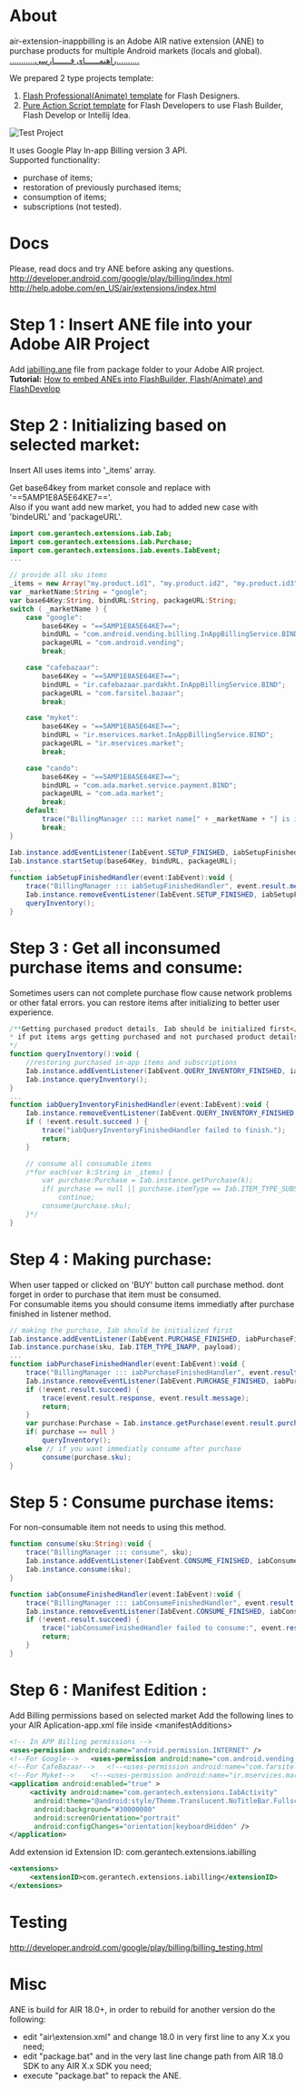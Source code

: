 # About
air-extension-inappbilling is an Adobe AIR native extension (ANE) to purchase products for multiple Android markets (locals and global).<br />
[...........راهنمــــــای فـــــــارسی..........](https://github.com/manjav/air-extension-inappbilling/blob/master/README_FA.md)

We prepared 2 type projects template:
1. [Flash Professional(Animate) template](https://github.com/manjav/air-extension-inappbilling/tree/master/project_templates/flash) for Flash Designers.
2. [Pure Action Script template](https://github.com/manjav/air-extension-inappbilling/tree/master/project_templates/pure_as3) for Flash Developers to use Flash Builder, Flash Develop or Intellij Idea.

![Test Project](https://github.com/manjav/air-extension-inappbilling/blob/master/files/TrivialDrive_EN.png)

It uses Google Play In-app Billing version 3 API.<br />
Supported functionality:<br />
- purchase of items;<br />
- restoration of previously purchased items;<br />
- consumption of items;<br />
- subscriptions (not tested).<br />

# Docs
Please, read docs and try ANE before asking any questions.<br/>
http://developer.android.com/google/play/billing/index.html<br />
http://help.adobe.com/en_US/air/extensions/index.html<br />


# Step 1 : Insert ANE file into your Adobe AIR Project
Add [iabilling.ane](https://github.com/manjav/air-extension-inappbilling/blob/master/package/iabilling.ane) file from package folder to your Adobe AIR project.<br />
<b>Tutorial:</b> [How to embed ANEs into FlashBuilder, Flash(Animate) and FlashDevelop](https://www.youtube.com/watch?v=Oubsb_3F3ec&list=PL_mmSjScdnxnSDTMYb1iDX4LemhIJrt1O)

# Step 2 : Initializing based on selected market:
Insert All uses items into '_items' array.

Get base64key from market console and replace with '==5AMP1E8A5E64KE7=='.<br />
Also if you want add new market, you had to added new case with 'bindeURL' and 'packageURL'.
```actionscript
import com.gerantech.extensions.iab.Iab;
import com.gerantech.extensions.iab.Purchase;
import com.gerantech.extensions.iab.events.IabEvent;
...

// provide all sku items
_items = new Array("my.product.id1", "my.product.id2", "my.product.id3");
var _marketName:String = "google";
var base64Key:String, bindURL:String, packageURL:String;
switch ( _marketName ) {
	case "google":
		base64Key = "==5AMP1E8A5E64KE7==";
		bindURL = "com.android.vending.billing.InAppBillingService.BIND";
		packageURL = "com.android.vending";
		break;

	case "cafebazaar":
		base64Key = "==5AMP1E8A5E64KE7==";
		bindURL = "ir.cafebazaar.pardakht.InAppBillingService.BIND";
		packageURL = "com.farsitel.bazaar";
		break;

	case "myket":
		base64Key = "==5AMP1E8A5E64KE7==";
		bindURL = "ir.mservices.market.InAppBillingService.BIND";
		packageURL = "ir.mservices.market";
		break;

	case "cando":
		base64Key = "==5AMP1E8A5E64KE7==";
		bindURL = "com.ada.market.service.payment.BIND";
		packageURL = "com.ada.market";
		break;
	default:
		trace("BillingManager ::: market name[" + _marketName + "] is invalid.");
		break;
}

Iab.instance.addEventListener(IabEvent.SETUP_FINISHED, iabSetupFinishedHandler);
Iab.instance.startSetup(base64Key, bindURL, packageURL);
...
function iabSetupFinishedHandler(event:IabEvent):void {
	trace("BillingManager ::: iabSetupFinishedHandler", event.result.message);
	Iab.instance.removeEventListener(IabEvent.SETUP_FINISHED, iabSetupFinishedHandler);
	queryInventory();
}
```

# Step 3 : Get all inconsumed purchase items and consume:
Sometimes users can not complete purchase flow cause network problems or other fatal errors. you can restore items after initializing to better user experience.   
```actionscript
/**Getting purchased product details, Iab should be initialized first</br>
* if put items args getting purchased and not purchased product details
*/
function queryInventory():void {
	//restoring purchased in-app items and subscriptions
	Iab.instance.addEventListener(IabEvent.QUERY_INVENTORY_FINISHED, iabQueryInventoryFinishedHandler);
	Iab.instance.queryInventory();
}
...
function iabQueryInventoryFinishedHandler(event:IabEvent):void {
	Iab.instance.removeEventListener(IabEvent.QUERY_INVENTORY_FINISHED, iabQueryInventoryFinishedHandler);
	if ( !event.result.succeed ) {
		trace("iabQueryInventoryFinishedHandler failed to finish.");
		return;
	}

	// consume all consumable items
	/*for each(var k:String in _items) {
		var purchase:Purchase = Iab.instance.getPurchase(k);
		if( purchase == null || purchase.itemType == Iab.ITEM_TYPE_SUBS )
			continue;
		consume(purchase.sku);
	}*/
}
```

# Step 4 : Making purchase:
When user tapped or clicked on 'BUY' button call purchase method. dont forget in order to purchase that item must be consumed.<br/>
For consumable items you should consume items immediatly after purchase finished in listener method.
```actionscript
// making the purchase, Iab should be initialized first
Iab.instance.addEventListener(IabEvent.PURCHASE_FINISHED, iabPurchaseFinishedHandler);
Iab.instance.purchase(sku, Iab.ITEM_TYPE_INAPP, payload);
...
function iabPurchaseFinishedHandler(event:IabEvent):void {
	trace("BillingManager ::: iabPurchaseFinishedHandler", event.result.message);
	Iab.instance.removeEventListener(IabEvent.PURCHASE_FINISHED, iabPurchaseFinishedHandler);
	if (!event.result.succeed) {
	    trace(event.result.response, event.result.message);
	    return;
	}
	var purchase:Purchase = Iab.instance.getPurchase(event.result.purchase.sku);
	if( purchase == null )
	    queryInventory();
	else // if you want immediatly consume after purchase
	    consume(purchase.sku);
}
```

# Step 5 : Consume purchase items:
For non-consumable item not needs to using this method.
```actionscript
function consume(sku:String):void {
	trace("BillingManager ::: consume", sku);
	Iab.instance.addEventListener(IabEvent.CONSUME_FINISHED, iabConsumeFinishedHandler);
	Iab.instance.consume(sku);
}

function iabConsumeFinishedHandler(event:IabEvent):void {
	trace("BillingManager ::: iabConsumeFinishedHandler", event.result.message);
	Iab.instance.removeEventListener(IabEvent.CONSUME_FINISHED, iabConsumeFinishedHandler);
	if (!event.result.succeed) {
	    trace("iabConsumeFinishedHandler failed to consume:", event.result.message);
	    return;
	}
}
```
# Step 6 : Manifest Edition :
Add Billing permissions based on selected market
Add the following lines to your AIR Aplication-app.xml file inside &lt;manifestAdditions&gt;

```xml
<!-- In APP Billing permissions -->
<uses-permission android:name="android.permission.INTERNET" />
<!--For Google-->	<uses-permission android:name="com.android.vending.BILLING" />
<!--For CafeBazaar-->	<!--<uses-permission android:name="com.farsitel.bazaar.permission.PAY_THROUGH_BAZAAR" />-->
<!--For Myket-->	<!--<uses-permission android:name="ir.mservices.market.BILLING" />-->
<application android:enabled="true" >
     <activity android:name="com.gerantech.extensions.IabActivity"
	  android:theme="@android:style/Theme.Translucent.NoTitleBar.Fullscreen"
	  android:background="#30000000"
	  android:screenOrientation="portrait"
	  android:configChanges="orientation|keyboardHidden" />
</application>
```

Add extension id
Extension ID: com.gerantech.extensions.iabilling
```xml
<extensions>
     <extensionID>com.gerantech.extensions.iabilling</extensionID>
</extensions>
```



# Testing
http://developer.android.com/google/play/billing/billing_testing.html


# Misc
ANE is build for AIR 18.0+, in order to rebuild for another version do the following:<br />
- edit "air\extension.xml" and change 18.0 in very first line to any X.x you need;<br />
- edit "package.bat" and in the very last line change path from AIR 18.0 SDK to any AIR X.x SDK you need;<br />
- execute "package.bat" to repack the ANE.<br />

